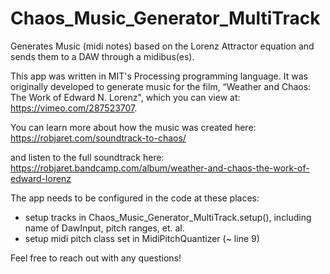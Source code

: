 # Chaos_Music_Generator_MultiTrack
Generates Music (midi notes) based on the Lorenz Attractor equation and sends them to a DAW through a midibus(es).

This app was written in MIT's Processing programming language. It was originally developed to generate music for the film, “Weather and Chaos: The Work of Edward N. Lorenz", which you can view at:
https://vimeo.com/287523707.

You can learn more about how the music was created here:
https://robjaret.com/soundtrack-to-chaos/

and listen to the full soundtrack here:
https://robjaret.bandcamp.com/album/weather-and-chaos-the-work-of-edward-lorenz

The app needs to be configured in the code at these places:
- setup tracks in Chaos_Music_Generator_MultiTrack.setup(), including name of DawInput, pitch ranges, et. al.
- setup midi pitch class set in MidiPitchQuantizer (~ line 9)

Feel free to reach out with any questions!

